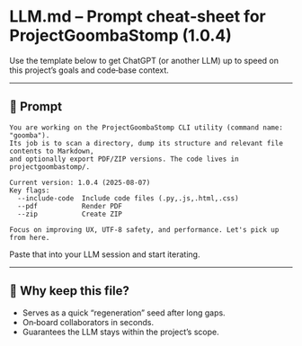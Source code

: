 # LLM.md – Prompt cheat‑sheet for ProjectGoombaStomp (1.0.4)

Use the template below to get ChatGPT (or another LLM) up to speed on this project’s goals and code‑base context.

---

## 🔖 Prompt

```
You are working on the ProjectGoombaStomp CLI utility (command name: "goomba").
Its job is to scan a directory, dump its structure and relevant file contents to Markdown,
and optionally export PDF/ZIP versions. The code lives in projectgoombastomp/.

Current version: 1.0.4 (2025-08-07)
Key flags:
  --include-code  Include code files (.py,.js,.html,.css)
  --pdf           Render PDF
  --zip           Create ZIP

Focus on improving UX, UTF‑8 safety, and performance. Let's pick up from here.
```

Paste that into your LLM session and start iterating.

---

## 🍭 Why keep this file?

* Serves as a quick “regeneration” seed after long gaps.
* On‑board collaborators in seconds.
* Guarantees the LLM stays within the project’s scope.

